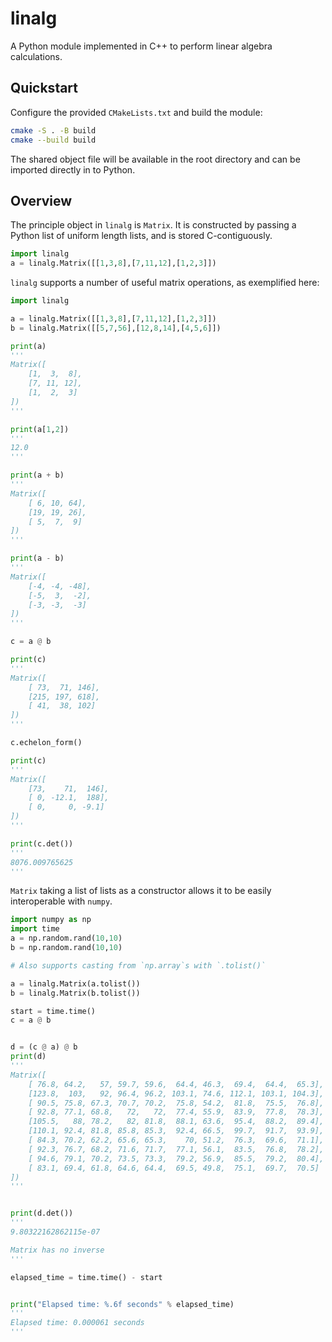 # linalg

A Python module implemented in C++ to perform linear algebra calculations.

## Quickstart

Configure the provided `CMakeLists.txt` and build the module:

```bash
cmake -S . -B build
cmake --build build
```

The shared object file will be available in the root directory and can be
imported directly in to Python.

## Overview
The principle object in `linalg` is `Matrix`. It is constructed by passing a
Python list of uniform length lists, and is stored C-contiguously.

```python
import linalg
a = linalg.Matrix([[1,3,8],[7,11,12],[1,2,3]])
```

`linalg` supports a number of useful matrix operations, as exemplified here:

```python
import linalg

a = linalg.Matrix([[1,3,8],[7,11,12],[1,2,3]])
b = linalg.Matrix([[5,7,56],[12,8,14],[4,5,6]])

print(a)
'''
Matrix([
    [1,  3,  8],
    [7, 11, 12],
    [1,  2,  3]
])
'''

print(a[1,2])
'''
12.0
'''

print(a + b)
'''
Matrix([
    [ 6, 10, 64],
    [19, 19, 26],
    [ 5,  7,  9]
])
'''

print(a - b)
'''
Matrix([
    [-4, -4, -48],
    [-5,  3,  -2],
    [-3, -3,  -3]
])
'''

c = a @ b

print(c)
'''
Matrix([
    [ 73,  71, 146],
    [215, 197, 618],
    [ 41,  38, 102]
])
'''

c.echelon_form()

print(c)
'''
Matrix([
    [73,    71,  146],
    [ 0, -12.1,  188],
    [ 0,     0, -9.1]
])
'''

print(c.det())
'''
8076.009765625
'''

```

`Matrix` taking a list of lists as a constructor allows it to be easily
interoperable with `numpy`.

```python
import numpy as np
import time
a = np.random.rand(10,10)
b = np.random.rand(10,10)

# Also supports casting from `np.array`s with `.tolist()`

a = linalg.Matrix(a.tolist())
b = linalg.Matrix(b.tolist())

start = time.time()
c = a @ b


d = (c @ a) @ b
print(d)
'''
Matrix([
    [ 76.8, 64.2,   57, 59.7, 59.6,  64.4, 46.3,  69.4,  64.4,  65.3],
    [123.8,  103,   92, 96.4, 96.2, 103.1, 74.6, 112.1, 103.1, 104.3],
    [ 90.5, 75.8, 67.3, 70.7, 70.2,  75.8, 54.2,  81.8,  75.5,  76.8],
    [ 92.8, 77.1, 68.8,   72,   72,  77.4, 55.9,  83.9,  77.8,  78.3],
    [105.5,   88, 78.2,   82, 81.8,  88.1, 63.6,  95.4,  88.2,  89.4],
    [110.1, 92.4, 81.8, 85.8, 85.3,  92.4, 66.5,  99.7,  91.7,  93.9],
    [ 84.3, 70.2, 62.2, 65.6, 65.3,    70, 51.2,  76.3,  69.6,  71.1],
    [ 92.3, 76.7, 68.2, 71.6, 71.7,  77.1, 56.1,  83.5,  76.8,  78.2],
    [ 94.6, 79.1, 70.2, 73.5, 73.3,  79.2, 56.9,  85.5,  79.2,  80.4],
    [ 83.1, 69.4, 61.8, 64.6, 64.4,  69.5, 49.8,  75.1,  69.7,  70.5]
])
'''


print(d.det())
'''
9.80322162862115e-07 

Matrix has no inverse
'''

elapsed_time = time.time() - start


print("Elapsed time: %.6f seconds" % elapsed_time)
'''
Elapsed time: 0.000061 seconds
'''
```
